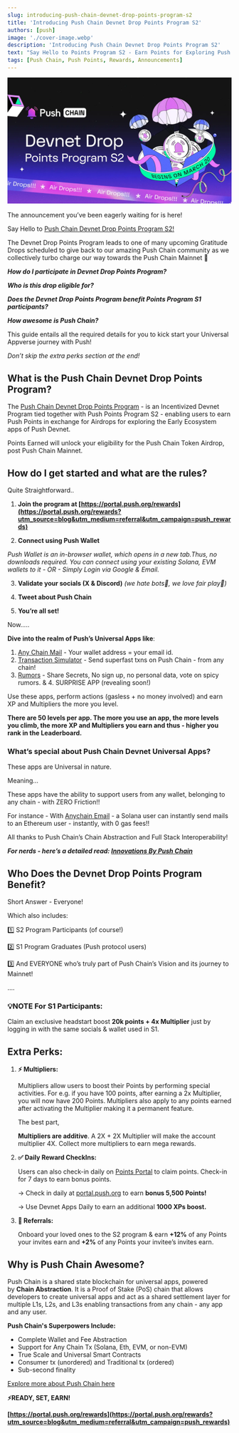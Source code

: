 ```yaml
---
slug: introducing-push-chain-devnet-drop-points-program-s2
title: 'Introducing Push Chain Devnet Drop Points Program S2'
authors: [push]
image: './cover-image.webp'
description: 'Introducing Push Chain Devnet Drop Points Program S2'
text: "Say Hello to Points Program S2 - Earn Points for Exploring Push Chain Devnet's Early Ecosystem Apps. Level Up, Climb Leaderboards and Secure Your Drop Elligibility!"
tags: [Push Chain, Push Points, Rewards, Announcements]
---
```


![Cover Image of Introducing the Push Points Program S2](./cover-image.webp)

<!--truncate-->


The announcement you’ve been eagerly waiting for is here!

Say Hello to [Push Chain Devnet Drop Points Program S2!](https://portal.push.org/rewards)

The Devnet Drop Points Program leads to one of many upcoming Gratitude Drops scheduled to give back to our amazing Push Chain community as we collectively turbo charge our way towards the Push Chain Mainnet 🚀

***How do I participate in Devnet Drop Points Program?***

***Who is this drop eligible for?***

***Does the Devnet Drop Points Program benefit Points Program S1 participants?***

***How awesome is Push Chain?***


This guide entails all the required details for you to kick start your Universal Appverse journey with Push!


*Don’t skip the extra perks section at the end!*

## What is the Push Chain Devnet Drop Points Program?

The [Push Chain Devnet Drop Points Program](https://portal.push.org/rewards?utm_source=blog&utm_medium=referral&utm_campaign=push_rewards) - is an Incentivized Devnet Program tied together with Push Points Program S2 - enabling users to earn Push Points in exchange for Airdrops for exploring the Early Ecosystem apps of Push Devnet.

Points Earned will unlock your eligibility for the Push Chain Token Airdrop, post Push Chain Mainnet.


## How do I get started and what are the rules?

Quite Straightforward..

1) **Join the program at [https://portal.push.org/rewards](https://portal.push.org/rewards?utm_source=blog&utm_medium=referral&utm_campaign=push_rewards)**

2) **Connect using Push Wallet** 

*Push Wallet is an in-browser wallet, which opens in a new tab.Thus, no downloads required.*
*You can connect using your existing Solana, EVM wallets to it - OR - Simply Login via Google & Email.*

3) **Validate your socials (X & Discord)** *(we hate bots🤖, we love fair play🤝)* 

4) **Tweet about Push Chain**

5) **You’re all set!**

Now…..

**Dive into the realm of Push’s Universal Apps like**:

1. [Any Chain Mail](https://email.push.org) - Your wallet address = your email id.
2. [Transaction Simulator](https://simulate.push.org) - Send superfast txns on Push Chain - from any chain!
3. [Rumors](https://rumors.push.org)  - Share Secrets, No sign up, no personal data, vote on spicy rumors.
& 4. SURPRISE APP (revealing soon!)

Use these apps, perform actions (gasless + no money involved) and earn XP and Multipliers the more you level.

**There are 50 levels per app. The more you use an app, the more levels you climb, the more XP and Multipliers you earn and thus - higher you rank in the Leaderboard.**

### What’s special about Push Chain Devnet Universal Apps?

These apps are Universal in nature.

Meaning…

These apps have the ability to support users from any wallet, belonging to any chain - with ZERO Friction!!

For instance - With [Anychain Email](https://email.push.org) - a Solana user can instantly send mails to an Ethereum user - instantly, with 0 gas fees!!

All thanks to Push Chain’s Chain Abstraction and Full Stack Interoperability!

***For nerds - here’s a detailed read: [Innovations By Push Chain](https://push.org/blog/innovations-by-push-chain/)***


## Who Does the Devnet Drop Points Program Benefit?

Short Answer - Everyone!

Which also includes:

1️⃣ S2 Program Participants (of course!)

2️⃣ S1 Program Graduates (Push protocol users)

3️⃣ And EVERYONE who’s truly part of Push Chain’s Vision and its journey to Mainnet!



….


### **💡NOTE For S1 Participants:**

Claim an exclusive headstart boost **20k points + 4x Multiplier** just by logging in with the same socials & wallet used in S1.


## Extra Perks:

1. **⚡️ Multipliers:**
    
    Multipliers allow users to boost their Points by performing special activities. For e.g. if you have 100 points, after earning a 2x Multiplier, you will now have 200 Points. Multipliers also apply to any points earned after activating the Multiplier making it a permanent feature.
    
    The best part,
    
    **Multipliers are additive**. A 2X + 2X Multiplier will make the account multiplier 4X. Collect more multipliers to earn mega rewards.
    
2. **✅ Daily Reward CheckIns:**
    
    Users can also check-in daily on [Points Portal](https://portal.push.org/rewards?utm_source=blog&utm_medium=referral&utm_campaign=push_rewards) to claim points. Check-in for 7 days to earn bonus points.
    
    → Check in daily at [portal.push.org](https://portal.push.org/rewards?utm_source=blog&utm_medium=referral&utm_campaign=push_rewards) to earn **bonus 5,500 Points!**
    
    → Use Devnet Apps Daily to earn an additional **1000 XPs boost.**
    
3. **🤝 Referrals:**
    
    Onboard your loved ones to the S2 program & earn **+12%** of any Points your invites earn and **+2%** of any Points your invitee’s invites earn.


## Why is Push Chain Awesome?

Push Chain is a shared state blockchain for universal apps, powered by **Chain Abstraction**. It is a Proof of Stake (PoS) chain that allows developers to create universal apps and act as a shared settlement layer for multiple L1s, L2s, and L3s enabling transactions from any chain - any app and any user.

**Push Chain's Superpowers Include:**

- Complete Wallet and Fee Abstraction
- Support for Any Chain Tx (Solana, Eth, EVM, or non-EVM)
- True Scale and Universal Smart Contracts
- Consumer tx (unordered) and Traditional tx (ordered)
- Sub-second finality

[Explore more about Push Chain here](https://push.org/)


**⚡️READY, SET, EARN!**

**[https://portal.push.org/rewards](https://portal.push.org/rewards?utm_source=blog&utm_medium=referral&utm_campaign=push_rewards)**